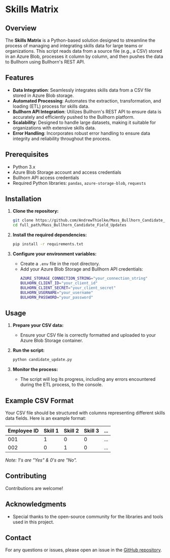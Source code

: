 # Skills Matrix

## Overview

The **Skills Matrix** is a Python-based solution designed to streamline the process of managing and integrating skills data for large teams or organizations. This script reads data from a source file (e.g., a CSV) stored in an Azure Blob, processes it column by column, and then pushes the data to Bullhorn using Bullhorn's REST API.

## Features

- **Data Integration**: Seamlessly integrates skills data from a CSV file stored in Azure Blob storage.
- **Automated Processing**: Automates the extraction, transformation, and loading (ETL) process for skills data.
- **Bullhorn API Integration**: Utilizes Bullhorn's REST API to ensure data is accurately and efficiently pushed to the Bullhorn platform.
- **Scalability**: Designed to handle large datasets, making it suitable for organizations with extensive skills data.
- **Error Handling**: Incorporates robust error handling to ensure data integrity and reliability throughout the process.

## Prerequisites

- Python 3.x
- Azure Blob Storage account and access credentials
- Bullhorn API access credentials
- Required Python libraries: `pandas`, `azure-storage-blob`, `requests`

## Installation

1. **Clone the repository:**
    ```bash
    git clone https://github.com/AndrewThielke/Mass_Bullhorn_Candidate_Field_Updates.git
    cd full_path/Mass_Bullhorn_Candidate_Field_Updates
    ```

2. **Install the required dependencies:**
    ```bash
    pip install -r requirements.txt
    ```

3. **Configure your environment variables:**
    - Create a `.env` file in the root directory.
    - Add your Azure Blob Storage and Bullhorn API credentials:
      ```bash
      AZURE_STORAGE_CONNECTION_STRING="your_connection_string"
      BULHORN_CLIENT_ID="your_client_id"
      BULHORN_CLIENT_SECRET="your_client_secret"
      BULHORN_USERNAME="your_username"
      BULHORN_PASSWORD="your_password"
      ```

## Usage

1. **Prepare your CSV data:**
    - Ensure your CSV file is correctly formatted and uploaded to your Azure Blob Storage container.

2. **Run the script:**
    ```bash
    python candidate_update.py
    ```

3. **Monitor the process:**
    - The script will log its progress, including any errors encountered during the ETL process, to the console. 

## Example CSV Format

Your CSV file should be structured with columns representing different skills data fields. Here is an example format:

| Employee ID | Skill 1 | Skill 2 | Skill 3 | ... |
|-------------|---------|---------|---------|-----|
| 001         | 1  | 0     | 0   | ... |
| 002         | 0    | 1     | 0     | ... |

*Note: 1's are "Yes" & 0's are "No".*

## Contributing

Contributions are welcome!

## Acknowledgments

- Special thanks to the open-source community for the libraries and tools used in this project.

## Contact

For any questions or issues, please open an issue in the [GitHub repository](https://github.com/AndrewThielke/Mass_Bullhorn_Candidate_Field_Updates/issues).

